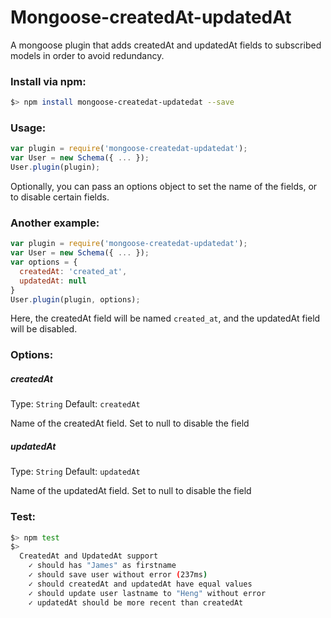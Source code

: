 # Mongoose-createdAt-updatedAt

A mongoose plugin that adds createdAt and updatedAt fields to subscribed models in order to avoid redundancy.

### Install via npm:

```bash
$> npm install mongoose-createdat-updatedat --save
```

### Usage:

```js
var plugin = require('mongoose-createdat-updatedat');
var User = new Schema({ ... });
User.plugin(plugin);
```

Optionally, you can pass an options object to set the name of the fields, or to disable certain fields.

### Another example:

```js
var plugin = require('mongoose-createdat-updatedat');
var User = new Schema({ ... });
var options = {
  createdAt: 'created_at',
  updatedAt: null
}
User.plugin(plugin, options);
```

Here, the createdAt field will be named `created_at`, and the updatedAt field will be disabled.

### Options:

##### createdAt
Type: `String`
Default: `createdAt`

Name of the createdAt field. Set to null to disable the field

##### updatedAt
Type: `String`
Default: `updatedAt`

Name of the updatedAt field. Set to null to disable the field

### Test:

```bash
$> npm test
$>
  CreatedAt and UpdatedAt support
    ✓ should has "James" as firstname
    ✓ should save user without error (237ms)
    ✓ should createdAt and updatedAt have equal values
    ✓ should update user lastname to "Heng" without error
    ✓ updatedAt should be more recent than createdAt
```
